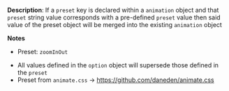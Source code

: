 __Description__: If a `preset` key is declared within a `animation` object and that `preset` string value corresponds with a pre-defined `preset` value then said value of the preset object will be merged into the existing `animation` object

__Notes__

+ Preset: `zoomInOut`
- All values defined in the `option` object will supersede those defined in the `preset`
- Preset from `animate.css` -> https://github.com/daneden/animate.css